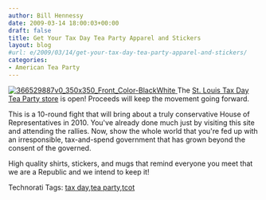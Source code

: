 ```yaml
---
author: Bill Hennessy
date: 2009-03-14 18:00:03+00:00
draft: false
title: Get Your Tax Day Tea Party Apparel and Stickers
layout: blog
#url: e/2009/03/14/get-your-tax-day-tea-party-apparel-and-stickers/
categories:
- American Tea Party
---
```


[![366529887v0_350x350_Front_Color-BlackWhite](https://hennessysview.com/wp-content/uploads/2009/03/366529887v0-350x350-front-color-blackwhite1.jpg)
](https://www.cafepress.com/stlteaparty) The [St. Louis Tax Day Tea Party store](https://www.cafepress.com/stlteaparty) is open! Proceeds will keep the movement going forward.

This is a 10-round fight that will bring about a truly conservative House of Representatives in 2010. You've already done much just by visiting this site and attending the rallies. Now, show the whole world that you're fed up with an irresponsible, tax-and-spend government that has grown beyond the consent of the governed.

High quality shirts, stickers, and mugs that remind everyone you meet that we are a Republic and we intend to keep it!

Technorati Tags: [tax day](https://technorati.com/tags/tax%20day),[tea party](https://technorati.com/tags/tea%20party),[tcot](https://technorati.com/tags/tcot)
